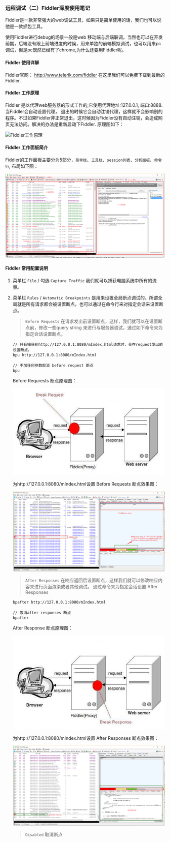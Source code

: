 ### 远程调试（二）Fiddler深度使用笔记

Fiddler是一款非常强大的web调试工具，如果只是简单使用的话，我们也可以说他是一款抓包工具。

使用Fiddler进行debug的场景一般是web 移动端与后端联调，当然也可以在开发前期，后端没有跟上前端进度的时候，用来单独的前端模拟调试，也可以用来pc调试，但是pc既然已经有了chrome,为什么还要用Fiddler呢。

#### Fiddler 使用详解

Fiddler官网： <http://www.telerik.com/fiddler> 在这里我们可以免费下载到最新的Fiddler.

#### Fiddler 工作原理

Fiddler 是以代理web服务器的形式工作的,它使用代理地址:127.0.0.1, 端口:8888. 当Fiddler会自动设置代理， 退出的时候它会自动注销代理，这样就不会影响别的程序。不过如果Fiddler非正常退出，这时候因为Fiddler没有自动注销，会造成网页无法访问。解决的办法是重新启动下Fiddler. 原理图如下：

![Fiddler工作原理](/in_action/resourse/fiddler-process.png)

#### Fiddler 工作面板简介

Fiddler的工作面板主要分为5部分，`菜单栏`、`工具栏`、`session列表`、`分析面板`、`命令行`, 布局如下图：

![Fiddler工作面板](/in_action/resource/fiddler-workbanch.png)

#### Fiddler 常用配置说明

1. 菜单栏 `File` / 勾选 `Capture Traffic` 我们就可以捕获电脑系统中所有的流量。

2. 菜单栏 `Rules` / `Automatic Breakpoints` 是用来设置全局断点调试的。所谓全局就是所有请求都会被设置断点，也可以通过在命令行来对指定会话来设置断点。

   > `Before Requests` 在请求发出前设置断点，这样，我们就可以在设置断点前，修改一些query string 来进行与服务器调试，通过如下命令来为指定会话设置断点。

   ```
   // 只有捕获到http://127.0.0.1:8080/mIndex.html请求时，会在request发出前设置断点。
   bpu http://127.0.0.1:8080/mIndex.html

   // 不加任何参数取消 before request 断点
   bpu

   ```

   Before Requrests 断点原理图：

   ![before-requrest](/in_action/resource/before-request.jpg)

   为http://127.0.0.1:8080/mIndex.html设置 Before Requests 断点效果图：

   ![break-before-request](/in_action/resource/break-before-request.png)

   > `After Responses` 在响应返回后设置断点，这样我们就可以修改响应内容来进行页面渲染或者其他调试。 通过命令来为指定会话设置 After Responses
   
   ```
   bpafter http://127.0.0.1:8080/mIndex.html

   // 取消after responses 断点
   bpafter
   ```

   After Response 断点原理图：

   ![after-response](/in_action/resource/after-response.jpg)

   为http://127.0.0.1:8080/mIndex.html设置 After Responses 断点效果图：

   ![break-after-response](/in_action/resource/break-after-response.png)

   > `Disabled` 取消断点